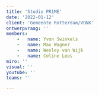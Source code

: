 ```yaml
---
title: 'Studio PR1ME'
date: '2022-01-12'
client: 'Gemeente Rotterdam/VONK'
ontwerpvraag: ''
members:
    -   name: Yvon Swinkels
    -   name: Max Wagner
    -   name: Wesley van Wijk
    -   name: Celine Loos
miro: ''
visual: ''
youtube: ''
teams: ''

---
```



 

